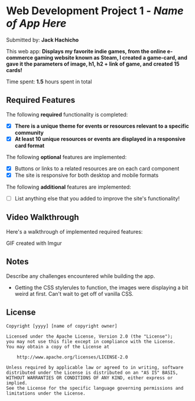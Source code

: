 # Web Development Project 1 - *Name of App Here*

Submitted by: **Jack Hachicho**

This web app: **Displays my favorite indie games, from the online e-commerce gaming website known as Steam, I created a game-card, and gave it the parameters of image, h1, h2 + link of game, and created 15 cards!**

Time spent: **1.5** hours spent in total

## Required Features

The following **required** functionality is completed:

- [X] **There is a unique theme for events or resources relevant to a specific community**
- [X] **At least 10 unique resources or events are displayed in a responsive card format**

The following **optional** features are implemented:

- [X] Buttons or links to a related resources are on each card component
- [X] The site is responsive for both desktop and mobile formats

The following **additional** features are implemented:

* [ ] List anything else that you added to improve the site's functionality!

## Video Walkthrough

Here's a walkthrough of implemented required features:

<blockquote class="imgur-embed-pub" lang="en" data-id="a/KKTL5Ct" data-context="false" ><a href="//imgur.com/a/KKTL5Ct"></a></blockquote><script async src="//s.imgur.com/min/embed.js" charset="utf-8"></script>

<!-- Replace this with whatever GIF tool you used! -->
GIF created with Imgur
## Notes

Describe any challenges encountered while building the app.
- Getting the CSS stylerules to function, the images were displaying a bit weird at first. Can't wait to get off of vanilla CSS.

## License

    Copyright [yyyy] [name of copyright owner]

    Licensed under the Apache License, Version 2.0 (the "License");
    you may not use this file except in compliance with the License.
    You may obtain a copy of the License at

        http://www.apache.org/licenses/LICENSE-2.0

    Unless required by applicable law or agreed to in writing, software
    distributed under the License is distributed on an "AS IS" BASIS,
    WITHOUT WARRANTIES OR CONDITIONS OF ANY KIND, either express or implied.
    See the License for the specific language governing permissions and
    limitations under the License.
